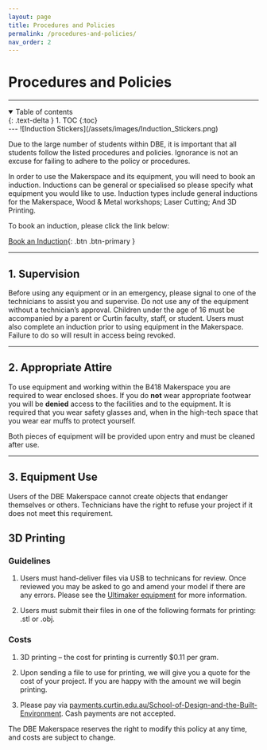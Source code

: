 ```yaml
---
layout: page
title: Procedures and Policies
permalink: /procedures-and-policies/
nav_order: 2
---
```

# Procedures and Policies

---

<details open markdown="block">
  <summary>
    Table of contents
  </summary>
  {: .text-delta }
1. TOC
{:toc}
</details>
---
![Induction Stickers](/assets/images/Induction_Stickers.png)   

Due to the large number of students within DBE, it is important that all students follow the listed procedures and policies. Ignorance is not an excuse for failing to adhere to the policy or procedures.

In order to use the Makerspace and its equipment, you will need to book an induction. Inductions can be general or specialised so please specify what equipment you would like to use. Induction types include general inductions for the Makerspace, Wood & Metal workshops; Laser Cutting; And 3D Printing.

To book an induction, please click the link below:

[Book an Induction](https://siso.curtin.edu.au/sodbe//){: .btn .btn-primary }

---

## 1. Supervision
Before using any equipment or in an emergency, please signal to one of the technicians to assist you and supervise. Do not use any of the equipment without a technician’s approval. Children under the age of 16 must be accompanied by a parent or Curtin faculty, staff, or student. Users must also complete an induction prior to using equipment in the Makerspace. Failure to do so will result in access being revoked.

<!-- ![](/assets/images/powertools-example.jpg) -->

---

## 2. Appropriate Attire
To use equipment and working within the B418 Makerspace you are required to wear enclosed shoes. If you do **not** wear appropriate footwear you will be **denied** access to the facilities and to the equipment. It is required that you wear safety glasses and, when in the high-tech space that you wear ear muffs to protect yourself.

Both pieces of equipment will be provided upon entry and must be cleaned after use.

---

## 3. Equipment Use
Users of the DBE Makerspace cannot create objects that endanger themselves or others. Technicians have the right to refuse your project if it does not meet this requirement.


## 3D Printing
### Guidelines

1. Users must hand-deliver files via USB to technicans for review. Once reviewed you may be asked to go and amend your model if there are any errors. Please see the [Ultimaker equipment](mailto:dbe-technicalsupport@curtin.edu.au) for more information.

2.  Users must submit their files in one of the following formats for printing:
.stl or .obj.

### Costs
1. 3D printing – the cost for printing is currently $0.11 per gram.

2. Upon sending a file to use for printing, we will give you a quote for the cost of your project. If you are happy with the amount we will begin printing.

3. Please pay via [payments.curtin.edu.au/School-of-Design-and-the-Built-Environment](https://payments.curtin.edu.au/School-of-Design-and-the-Built-Environment/menu). Cash payments are not accepted.

The DBE Makerspace reserves the right to modify this policy at any time, and costs are subject to change.
